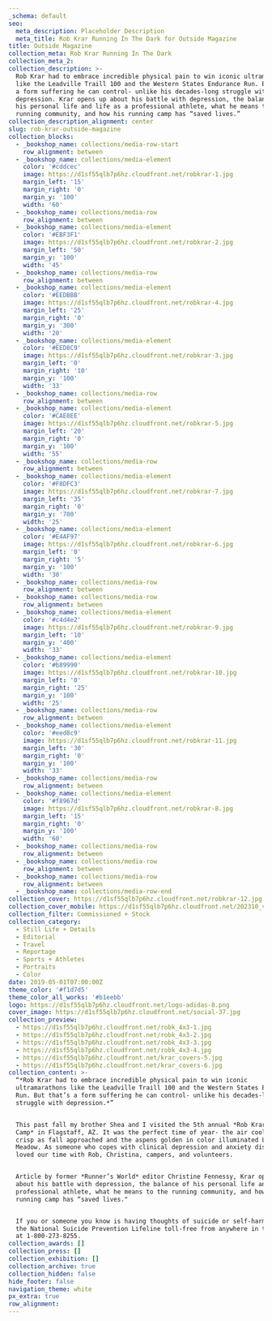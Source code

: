 ```yaml
---
_schema: default
seo:
  meta_description: Placeholder Description
  meta_title: Rob Krar Running In The Dark for Outside Magazine
title: Outside Magazine
collection_meta: Rob Krar Running In The Dark
collection_meta_2:
collection_description: >-
  Rob Krar had to embrace incredible physical pain to win iconic ultramarathons
  like the Leadville Traill 100 and the Western States Endurance Run. But that’s
  a form suffering he can control- unlike his decades-long struggle with
  depression.⁠ Krar opens up about his battle with depression, the balance of
  his personal life and life as a professional athlete, what he means to the
  running community, and how his running camp has “saved lives.”
collection_description_alignment: center
slug: rob-krar-outside-magazine
collection_blocks:
  - _bookshop_name: collections/media-row-start
    row_alignment: between
  - _bookshop_name: collections/media-element
    color: '#cddcec'
    image: https://d1sf55qlb7p6hz.cloudfront.net/robkrar-1.jpg
    margin_left: '15'
    margin_right: '0'
    margin_y: '100'
    width: '60'
  - _bookshop_name: collections/media-row
    row_alignment: between
  - _bookshop_name: collections/media-element
    color: '#EBF3F1'
    image: https://d1sf55qlb7p6hz.cloudfront.net/robkrar-2.jpg
    margin_left: '50'
    margin_y: '100'
    width: '45'
  - _bookshop_name: collections/media-row
    row_alignment: between
  - _bookshop_name: collections/media-element
    color: '#EEDBBB'
    image: https://d1sf55qlb7p6hz.cloudfront.net/robkrar-4.jpg
    margin_left: '25'
    margin_right: '0'
    margin_y: '300'
    width: '20'
  - _bookshop_name: collections/media-element
    color: '#EED8C9'
    image: https://d1sf55qlb7p6hz.cloudfront.net/robkrar-3.jpg
    margin_left: '0'
    margin_right: '10'
    margin_y: '100'
    width: '33'
  - _bookshop_name: collections/media-row
    row_alignment: between
  - _bookshop_name: collections/media-element
    color: '#CAE8EE'
    image: https://d1sf55qlb7p6hz.cloudfront.net/robkrar-5.jpg
    margin_left: '20'
    margin_right: '0'
    margin_y: '100'
    width: '55'
  - _bookshop_name: collections/media-row
    row_alignment: between
  - _bookshop_name: collections/media-element
    color: '#F8DFC3'
    image: https://d1sf55qlb7p6hz.cloudfront.net/robkrar-7.jpg
    margin_left: '35'
    margin_right: '0'
    margin_y: '700'
    width: '25'
  - _bookshop_name: collections/media-element
    color: '#E4AF97'
    image: https://d1sf55qlb7p6hz.cloudfront.net/robkrar-6.jpg
    margin_left: '0'
    margin_right: '5'
    margin_y: '100'
    width: '30'
  - _bookshop_name: collections/media-row
    row_alignment: between
  - _bookshop_name: collections/media-row
    row_alignment: between
  - _bookshop_name: collections/media-element
    color: '#c4d4e2'
    image: https://d1sf55qlb7p6hz.cloudfront.net/robkrar-9.jpg
    margin_left: '10'
    margin_y: '400'
    width: '33'
  - _bookshop_name: collections/media-element
    color: '#b89990'
    image: https://d1sf55qlb7p6hz.cloudfront.net/robkrar-10.jpg
    margin_left: '0'
    margin_right: '25'
    margin_y: '100'
    width: '25'
  - _bookshop_name: collections/media-row
    row_alignment: between
  - _bookshop_name: collections/media-element
    color: '#eed8c9'
    image: https://d1sf55qlb7p6hz.cloudfront.net/robkrar-11.jpg
    margin_left: '30'
    margin_right: '0'
    margin_y: '100'
    width: '33'
  - _bookshop_name: collections/media-row
    row_alignment: between
  - _bookshop_name: collections/media-element
    color: '#f8967d'
    image: https://d1sf55qlb7p6hz.cloudfront.net/robkrar-8.jpg
    margin_left: '15'
    margin_right: '0'
    margin_y: '100'
    width: '60'
  - _bookshop_name: collections/media-row
    row_alignment: between
  - _bookshop_name: collections/media-row
    row_alignment: between
  - _bookshop_name: collections/media-row
    row_alignment: between
  - _bookshop_name: collections/media-row-end
collection_cover: https://d1sf55qlb7p6hz.cloudfront.net/robkrar-12.jpg
collection_cover_mobile: https://d1sf55qlb7p6hz.cloudfront.net/202310_vert-covers-15.jpg
collection_filter: Commissioned + Stock
collection_category:
  - Still Life + Details
  - Editorial
  - Travel
  - Reportage
  - Sports + Athletes
  - Portraits
  - Color
date: 2019-05-01T07:00:00Z
theme_color: '#f1d7d5'
theme_color_all_works: '#b1eebb'
logo: https://d1sf55qlb7p6hz.cloudfront.net/logo-adidas-8.png
cover_image: https://d1sf55qlb7p6hz.cloudfront.net/social-37.jpg
collection_preview:
  - https://d1sf55qlb7p6hz.cloudfront.net/robk_4x3-1.jpg
  - https://d1sf55qlb7p6hz.cloudfront.net/robk_4x3-2.jpg
  - https://d1sf55qlb7p6hz.cloudfront.net/robk_4x3-3.jpg
  - https://d1sf55qlb7p6hz.cloudfront.net/robk_4x3-4.jpg
  - https://d1sf55qlb7p6hz.cloudfront.net/krar_covers-5.jpg
  - https://d1sf55qlb7p6hz.cloudfront.net/krar_covers-6.jpg
collection_content: >-
  “*Rob Krar had to embrace incredible physical pain to win iconic
  ultramarathons like the Leadville Traill 100 and the Western States Endurance
  Run. But that’s a form suffering he can control- unlike his decades-long
  struggle with depression.*”⁠


  This past fall my brother Shea and I visited the 5th annual *Rob Krar Running
  Camp* in Flagstaff, AZ. It was the perfect time of year- the air cool and
  crisp as fall approached and the aspens golden in color illuminated Locket
  Meadow. As someone who copes with clinical depression and anxiety disorder, we
  loved our time with Rob, Christina, campers, and volunteers.


  Article by former *Runner’s World* editor Christine Fennessy, Krar opens up
  about his battle with depression, the balance of his personal life and life a
  professional athlete, what he means to the running community, and how his
  running camp has “saved lives."


  If you or someone you know is having thoughts of suicide or self-harm, call
  the National Suicide Prevention Lifeline toll-free from anywhere in the U.S.
  at 1-800-273-8255.
collection_awards: []
collection_press: []
collection_exhibition: []
collection_archive: true
collection_hidden: false
hide_footer: false
navigation_theme: white
px_extra: true
row_alignment:
---
```

